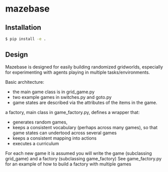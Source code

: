 # mazebase


## Installation

```bash
$ pip install -e .
```


## Design

Mazebase is designed for easily building randomized gridworlds, especially for experimenting with agents playing in multiple tasks/environments.


Basic architecture:

- the main game class is in grid_game.py
- two example games in switches.py and goto.py
- game states are described via the attributes of the items in the game.

a factory, main class in game_factory.py, defines a wrapper that:
  - generates random games, 
  - keeps a consistent vocabulary (perhaps across many games), so that game states can undertood across several games
  - keeps a consistent mapping into actions
  - executes a curriculum

For each new game it is assumed you will write the game (subclassing grid_game) and a factory (subclassing game_factory) 
See game_factory.py for an example of how to build a factory with multiple games


